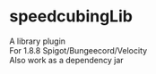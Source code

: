 # speedcubingLib
A library plugin<br>
For 1.8.8 Spigot/Bungeecord/Velocity<br>
Also work as a dependency jar
